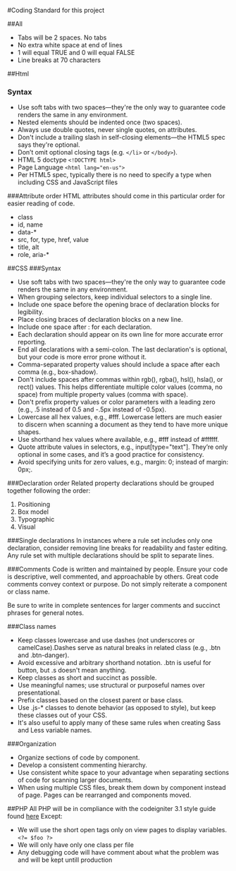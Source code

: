 #Coding Standard for this project

##All
- Tabs will be 2 spaces. No tabs
- No extra white space at end of lines
- 1 will equal TRUE and 0 will equal FALSE
- Line breaks at 70 characters


##Html
### Syntax
- Use soft tabs with two spaces—they're the only way to guarantee code renders the same in any environment.
- Nested elements should be indented once (two spaces).
- Always use double quotes, never single quotes, on attributes.
- Don't include a trailing slash in self-closing elements—the HTML5 spec says they're optional.
- Don’t omit optional closing tags (e.g. ```</li>``` or ```</body>```).
- HTML 5 doctype ```<!DOCTYPE html>```
- Page Language ```<html lang="en-us">```
- Per HTML5 spec, typically there is no need to specify a type when including CSS and JavaScript files

###Attribute order
HTML attributes should come in this particular order for easier reading of code.

- class
- id, name
- data-*
- src, for, type, href, value
- title, alt
- role, aria-*

##CSS
###Syntax
- Use soft tabs with two spaces—they're the only way to guarantee code renders the same in any environment.
- When grouping selectors, keep individual selectors to a single line.
- Include one space before the opening brace of declaration blocks for legibility.
- Place closing braces of declaration blocks on a new line.
- Include one space after : for each declaration.
- Each declaration should appear on its own line for more accurate error reporting.
- End all declarations with a semi-colon. The last declaration's is optional, but your code is more error prone without it.
- Comma-separated property values should include a space after each comma (e.g., box-shadow).
- Don't include spaces after commas within rgb(), rgba(), hsl(), hsla(), or rect() values. This helps differentiate multiple color values (comma, no space) from multiple property values (comma with space).
- Don't prefix property values or color parameters with a leading zero (e.g., .5 instead of 0.5 and -.5px instead of -0.5px).
- Lowercase all hex values, e.g., #fff. Lowercase letters are much easier to discern when scanning a document as they tend to have more unique shapes.
- Use shorthand hex values where available, e.g., #fff instead of #ffffff.
- Quote attribute values in selectors, e.g., input[type="text"]. They’re only optional in some cases, and it’s a good practice for consistency.
- Avoid specifying units for zero values, e.g., margin: 0; instead of margin: 0px;.

###Declaration order
Related property declarations should be grouped together following the order:

1) Positioning
2) Box model
3) Typographic
4) Visual

###Single declarations
In instances where a rule set includes only one declaration, consider
removing line breaks for readability and faster editing. Any rule set
with multiple declarations should be split to separate lines.

###Comments
Code is written and maintained by people. Ensure your code is descriptive,
well commented, and approachable by others. Great code comments convey
context or purpose. Do not simply reiterate a component or class name.

Be sure to write in complete sentences for larger comments and succinct
phrases for general notes.

###Class names
- Keep classes lowercase and use dashes (not underscores or camelCase).Dashes serve as natural breaks in related class (e.g., .btn and .btn-danger).
- Avoid excessive and arbitrary shorthand notation. .btn is useful for button, but .s doesn't mean anything.
- Keep classes as short and succinct as possible.
- Use meaningful names; use structural or purposeful names over presentational.
- Prefix classes based on the closest parent or base class.
- Use .js-* classes to denote behavior (as opposed to style), but keep these classes out of your CSS.
- It's also useful to apply many of these same rules when creating Sass and Less variable names.

###Organization
- Organize sections of code by component.
- Develop a consistent commenting hierarchy.
- Use consistent white space to your advantage when separating sections of code for scanning larger documents.
- When using multiple CSS files, break them down by component instead of page. Pages can be rearranged and components moved.

##PHP
All PHP will be in compliance with the codeigniter 3.1 style guide found
[here](https://www.codeigniter.com/user_guide/general/styleguide.html) Except:

- We will use the short open tags only on view pages to display variables. ```<?= $foo ?>```
- We will only have only one class per file
- Any debugging code will have comment about what the problem was and will be kept untill production
